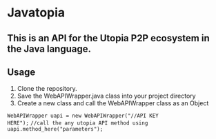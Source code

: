 # Javatopia

## This is an API for the Utopia P2P ecosystem in the Java language.

## Usage
1. Clone the repository.
2. Save the WebAPIWrapper.java class into your project directory
3. Create a new class and call the WebAPIWrapper class as an Object
  
<code>WebAPIWrapper uapi = new WebAPIWrapper("//API KEY HERE");</code>
<code>//call the any utopia API method using uapi.method_here("parameters");</code>
